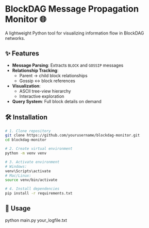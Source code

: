 # BlockDAG Message Propagation Monitor 🌐

A lightweight Python tool for visualizing information flow in BlockDAG networks.

## ✨ Features
- **Message Parsing**: Extracts `BLOCK` and `GOSSIP` messages
- **Relationship Tracking**:
  - Parent → child block relationships
  - Gossip ↔ block references
- **Visualization**:
  - ASCII tree-view hierarchy
  - Interactive exploration
- **Query System**: Full block details on demand

## 🛠 Installation
```bash
# 1. Clone repository
git clone https://github.com/yourusername/blockdag-monitor.git
cd blockdag-monitor

# 2. Create virtual environment
python -m venv venv

# 3. Activate environment
# Windows:
venv\Scripts\activate
# Mac/Linux:
source venv/bin/activate

# 4. Install dependencies
pip install -r requirements.txt
```
## 🚀 Usage
python main.py your_logfile.txt
